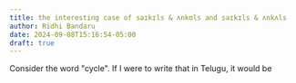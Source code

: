 ```yaml
---
title: the interesting case of saɪkɪls & ʌnkʊls and saɪkɪls & ʌnkʌls
author: Ridhi Bandaru
date: 2024-09-08T15:16:54-05:00
draft: true
---
```

Consider the word "cycle".
If I were to write that in Telugu, it would be 

